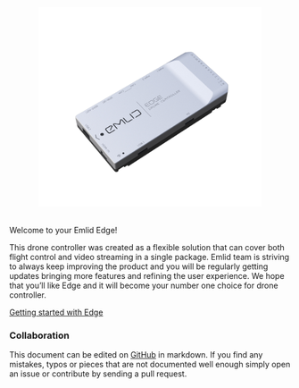 
<div style="text-align: center;"><img src="img/edge.png" style="width: 400px;"></div><br>

Welcome to your Emlid Edge!

This drone controller was created as a flexible solution that can cover both flight control and video streaming in a single package.
Emlid team is striving to always keep improving the product and you will be regularly getting updates bringing more features and refining the user experience.
We hope that you’ll like Edge and it will become your number one choice for drone controller.

[Getting started with Edge](quickstart.md)

### Collaboration

This document can be edited on [GitHub](https://github.com/emlid/edge-docs) in markdown. If you find any mistakes, typos or  pieces that are not documented well enough simply open an issue or contribute by sending a pull request.

